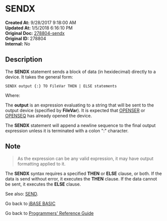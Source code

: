 # SENDX

**Created At:** 9/28/2017 9:18:00 AM  
**Updated At:** 1/5/2018 6:16:10 PM  
**Original Doc:** [278804-sendx](https://docs.jbase.com/36868-jbase-basic/278804-sendx)  
**Original ID:** 278804  
**Internal:** No  

## Description

The **SENDX** statement sends a block of data (in hexidecimal) directly to a device. It takes the general form:

```
SENDX output {:} TO FileVar THEN | ELSE statements
```

Where:

The **output** is an expression evaluating to a string that will be sent to the output device (specified by **FileVar**). It is expected that [OPENSER](./../openser) or [OPENSEQ](./../openseq) has already opened the device.

The **SENDX** statement will append a newline sequence to the final output expression unless it is terminated with a colon ":" character.

## Note

> As the expression can be any valid expression, it may have output formatting applied to it.

The **SENDX** syntax requires a specified **THEN** or **ELSE** clause, or both. If the data is send without error, it executes the **THEN** clause. If the data cannot be sent, it executes the **ELSE** clause.

See also: [SEND](./../send).

Go back to [jBASE BASIC](./../README.md)

Go back to [Programmers' Reference Guide](./../../reference-guides/jbc/README.md)
